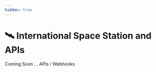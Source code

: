 ```yaml
---
hidden: true
---
```


# 🛰️ International Space Station and APIs

Coming Soon ... APIs / Webhooks&#x20;

